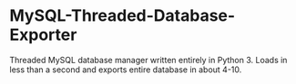# MySQL-Threaded-Database-Exporter
Threaded MySQL database manager written entirely in Python 3. Loads in less than a second and exports entire database in about 4-10.
